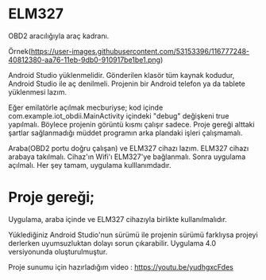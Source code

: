 
# ELM327
OBD2 aracılığıyla araç kadranı. 

Örnek(https://user-images.githubusercontent.com/53153396/116777248-40812380-aa76-11eb-9db0-910917be1be1.png)

Android Studio yüklenmelidir.
Gönderilen klasör tüm kaynak kodudur, Android Studio ile aç denilmeli. 
Projenin bir Android telefon ya da tablete yüklenmesi lazım. 

Eğer emilatörle açılmak mecburiyse;
    kod içinde com.example.iot_obdii.MainActivity içindeki "debug" değişkeni true yapılmalı.
    Böylece projenin görüntü kısmı çalışır sadece.
    Proje gereği alttaki şartlar sağlanmadığı müddet programın arka plandaki işleri çalışmamalı.

Araba(OBD2 portu doğru çalışan) ve ELM327 cihazı lazım.
ELM327 cihazı arabaya takılmalı. 
Cihaz'ın Wifi'ı ELM327'ye bağlanmalı.
Sonra uygulama açılmalı.
Her şey tamam, uygulama kulllanımdadır.



# Proje gereği;
Uygulama, araba içinde ve ELM327 cihazıyla birlikte kullanılmalıdır.

Yüklediğiniz Android Studio'nun sürümü ile projenin sürümü farklıysa projeyi derlerken uyumsuzluktan dolayı sorun çıkarabilir. 
Uygulama 4.0 versiyonunda oluşturulmuştur.



Proje sunumu için hazırladığım video : https://youtu.be/yudhgxcFdes

